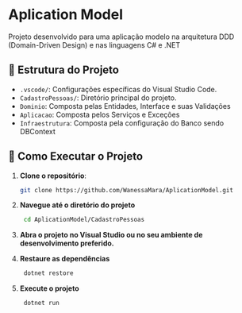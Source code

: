 # Aplication Model
Projeto desenvolvido para uma aplicação modelo na arquitetura DDD (Domain-Driven Design) e nas linguagens C# e .NET

## 📂 Estrutura do Projeto
- `.vscode/`: Configurações específicas do Visual Studio Code.
- `CadastroPessoas/`: Diretório principal do projeto.
- `Dominio`: Composta pelas Entidades, Interface e suas Validações 
- `Aplicacao`: Composta pelos Serviços e Exceções
- `Infraestrutura`: Composta pela configuração do Banco sendo DBContext

## 🚀 Como Executar o Projeto
1. **Clone o repositório**:

   ```bash
   git clone https://github.com/WanessaMara/AplicationModel.git

2. **Navegue até o diretório do projeto**
  
    ```bash
     cd AplicationModel/CadastroPessoas

3. **Abra o projeto no Visual Studio ou no seu ambiente de desenvolvimento preferido.**

4. **Restaure as dependências**
  
    ```bash
     dotnet restore

5. **Execute o projeto**
    ```bash
     dotnet run
